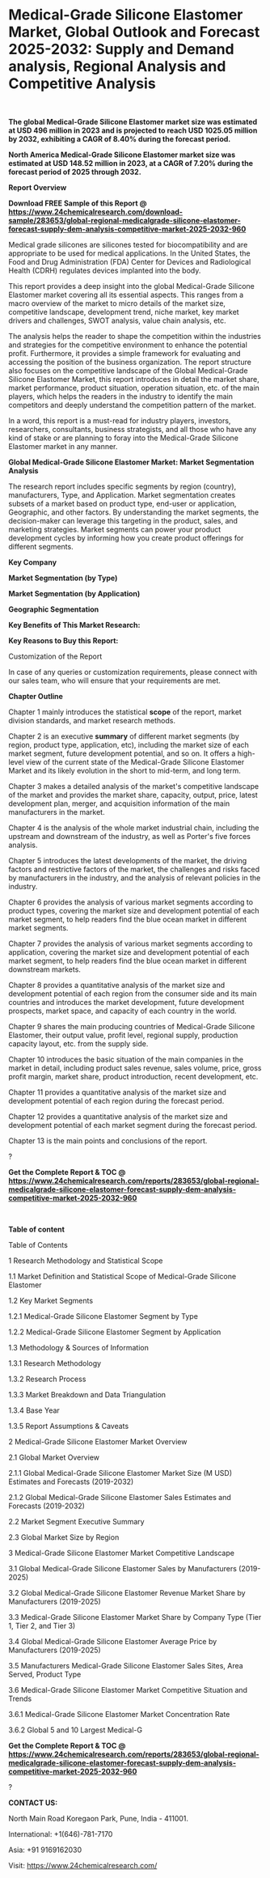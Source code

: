 <h1>Medical-Grade Silicone Elastomer Market, Global Outlook and Forecast 2025-2032: Supply and Demand analysis, Regional Analysis and Competitive Analysis</h1><br/><p><strong>The global Medical-Grade Silicone Elastomer market size was estimated at USD 496 million in 2023 and is projected to reach USD 1025.05 million by 2032, exhibiting a <strong>CAGR</strong> of 8.40% during the forecast period.</strong></p>
 
 
 
 <p><strong>North America Medical-Grade Silicone Elastomer market size was estimated at USD 148.52 million in 2023, at a <strong>CAGR</strong> of 7.20% during the forecast period of 2025 through 2032.</strong></p>
 
 
 
 <p><strong>Report Overview</strong></p>
 
 
 
 <div><b>Download FREE Sample of this Report @ <a href="https://www.24chemicalresearch.com/download-sample/283653/global-regional-medicalgrade-silicone-elastomer-forecast-supply-dem-analysis-competitive-market-2025-2032-960">https://www.24chemicalresearch.com/download-sample/283653/global-regional-medicalgrade-silicone-elastomer-forecast-supply-dem-analysis-competitive-market-2025-2032-960</a></b></div>
 
 
 
 <p>Medical grade silicones are silicones tested for biocompatibility and are appropriate to be used for medical applications. In the United States, the Food and Drug Administration (FDA) Center for Devices and Radiological Health (CDRH) regulates devices implanted into the body.</p>
 
 
 
 <p>This report provides a deep insight into the global Medical-Grade Silicone Elastomer market covering all its essential aspects. This ranges from a macro overview of the market to micro details of the market size, competitive landscape, development trend, niche market, key market drivers and challenges, SWOT analysis, value chain analysis, etc.</p>
 
 
 
 <p>The analysis helps the reader to shape the competition within the industries and strategies for the competitive environment to enhance the potential profit. Furthermore, it provides a simple framework for evaluating and accessing the position of the business organization. The report structure also focuses on the competitive landscape of the Global Medical-Grade Silicone Elastomer Market, this report introduces in detail the market share, market performance, product situation, operation situation, etc. of the main players, which helps the readers in the industry to identify the main competitors and deeply understand the competition pattern of the market.</p>
 
 
 
 <p>In a word, this report is a must-read for industry players, investors, researchers, consultants, business strategists, and all those who have any kind of stake or are planning to foray into the Medical-Grade Silicone Elastomer market in any manner.</p>
 
 
 
 <p><strong>Global Medical-Grade Silicone Elastomer Market: Market Segmentation Analysis</strong></p>
 
 
 
 <p>The research report includes specific segments by region (country), manufacturers, Type, and Application. Market segmentation creates subsets of a market based on product type, end-user or application, Geographic, and other factors. By understanding the market segments, the decision-maker can leverage this targeting in the product, sales, and marketing strategies. Market segments can power your product development cycles by informing how you create product offerings for different segments.</p>
 
 
 
 <p><strong>Key Company</strong></p>
 
 
 
 <p><strong>Market Segmentation (by Type)</strong></p>
 
 
 
 <p><strong>Market Segmentation (<strong>by Application</strong>)</strong></p>
 
 
 
 <p><strong>Geographic Segmentation</strong></p>
 
 
 
 <p><strong>Key Benefits of This Market Research:</strong></p>
 
 
 
 <p><strong>Key <strong>Reasons to Buy</strong> this Report:</strong></p>
 
 
 
 <p>Customization of the Report</p>
 
 
 
 <p>In case of any queries or customization requirements, please connect with our sales team, who will ensure that your requirements are met.</p>
 
 
 
 <p><strong>Chapter Outline</strong></p>
 
 
 
 <p>Chapter 1 mainly introduces the statistical <strong>scope</strong> of the report, market division standards, and market research methods.</p>
 
 
 
 <p>Chapter 2 is an executive <strong>summary</strong> of different market segments (by region, product type, application, etc), including the market size of each market segment, future development potential, and so on. It offers a high-level view of the current state of the Medical-Grade Silicone Elastomer Market and its likely evolution in the short to mid-term, and long term.</p>
 
 
 
 <p>Chapter 3 makes a detailed analysis of the market&#39;s competitive landscape of the market and provides the market share, capacity, output, price, latest development plan, merger, and acquisition information of the main manufacturers in the market.</p>
 
 
 
 <p>Chapter 4 is the analysis of the whole market industrial chain, including the upstream and downstream of the industry, as well as Porter&#39;s five forces analysis.</p>
 
 
 
 <p>Chapter 5 introduces the latest developments of the market, the driving factors and restrictive factors of the market, the challenges and risks faced by manufacturers in the industry, and the analysis of relevant policies in the industry.</p>
 
 
 
 <p>Chapter 6 provides the analysis of various market segments according to product types, covering the market size and development potential of each market segment, to help readers find the blue ocean market in different market segments.</p>
 
 
 
 <p>Chapter 7 provides the analysis of various market segments according to application, covering the market size and development potential of each market segment, to help readers find the blue ocean market in different downstream markets.</p>
 
 
 
 <p>Chapter 8 provides a quantitative analysis of the market size and development potential of each region from the consumer side and its main countries and introduces the market development, future development prospects, market space, and capacity of each country in the world.</p>
 
 
 
 <p>Chapter 9 shares the main producing countries of Medical-Grade Silicone Elastomer, their output value, profit level, regional supply, production capacity layout, etc. from the supply side.</p>
 
 
 
 <p>Chapter 10 introduces the basic situation of the main companies in the market in detail, including product sales revenue, sales volume, price, gross profit margin, market share, product introduction, recent development, etc.</p>
 
 
 
 <p>Chapter 11 provides a quantitative analysis of the market size and development potential of each region during the forecast period.</p>
 
 
 
 <p>Chapter 12 provides a quantitative analysis of the market size and development potential of each market segment during the forecast period.</p>
 
 
 
 <p>Chapter 13 is the main points and conclusions of the report.</p>
 
 
 
 <p>? </p>
 
 
 
 <div><b>Get the Complete Report & TOC @ <a href="https://www.24chemicalresearch.com/reports/283653/global-regional-medicalgrade-silicone-elastomer-forecast-supply-dem-analysis-competitive-market-2025-2032-960">https://www.24chemicalresearch.com/reports/283653/global-regional-medicalgrade-silicone-elastomer-forecast-supply-dem-analysis-competitive-market-2025-2032-960</a></b></div>
 
 
 
 <p><br />
 
 <b>Table of content</b></p>
 
 
 
 <p>Table of Contents<br />
 
 1 Research Methodology and Statistical Scope<br />
 
 1.1 Market Definition and Statistical Scope of Medical-Grade Silicone Elastomer<br />
 
 1.2 Key Market Segments<br />
 
 1.2.1 Medical-Grade Silicone Elastomer Segment by Type<br />
 
 1.2.2 Medical-Grade Silicone Elastomer Segment by Application<br />
 
 1.3 Methodology & Sources of Information<br />
 
 1.3.1 Research Methodology<br />
 
 1.3.2 Research Process<br />
 
 1.3.3 Market Breakdown and Data Triangulation<br />
 
 1.3.4 Base Year<br />
 
 1.3.5 Report Assumptions & Caveats<br />
 
 2 Medical-Grade Silicone Elastomer Market Overview<br />
 
 2.1 Global Market Overview<br />
 
 2.1.1 Global Medical-Grade Silicone Elastomer Market Size (M USD) Estimates and Forecasts (2019-2032)<br />
 
 2.1.2 Global Medical-Grade Silicone Elastomer Sales Estimates and Forecasts (2019-2032)<br />
 
 2.2 Market Segment Executive Summary<br />
 
 2.3 Global Market Size by Region<br />
 
 3 Medical-Grade Silicone Elastomer Market Competitive Landscape<br />
 
 3.1 Global Medical-Grade Silicone Elastomer Sales by Manufacturers (2019-2025)<br />
 
 3.2 Global Medical-Grade Silicone Elastomer Revenue Market Share by Manufacturers (2019-2025)<br />
 
 3.3 Medical-Grade Silicone Elastomer Market Share by Company Type (Tier 1, Tier 2, and Tier 3)<br />
 
 3.4 Global Medical-Grade Silicone Elastomer Average Price by Manufacturers (2019-2025)<br />
 
 3.5 Manufacturers Medical-Grade Silicone Elastomer Sales Sites, Area Served, Product Type<br />
 
 3.6 Medical-Grade Silicone Elastomer Market Competitive Situation and Trends<br />
 
 3.6.1 Medical-Grade Silicone Elastomer Market Concentration Rate<br />
 
 3.6.2 Global 5 and 10 Largest Medical-G</p>
 
 
 
 <div><b>Get the Complete Report & TOC @ <a href="https://www.24chemicalresearch.com/reports/283653/global-regional-medicalgrade-silicone-elastomer-forecast-supply-dem-analysis-competitive-market-2025-2032-960">https://www.24chemicalresearch.com/reports/283653/global-regional-medicalgrade-silicone-elastomer-forecast-supply-dem-analysis-competitive-market-2025-2032-960</a></b></div>
 
 
 
 <p>? </p>
 
 
 
 <p><b>CONTACT US:</b><br />
 
 North Main Road Koregaon Park, Pune, India - 411001.<br />
 
 International: +1(646)-781-7170<br />
 
 Asia: +91 9169162030<br />
 
 Visit: <a href="https://www.24chemicalresearch.com/">https://www.24chemicalresearch.com/</a></p>